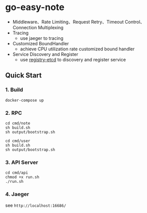 # go-easy-note

- Middleware、Rate Limiting、Request Retry、Timeout Control、Connection Multiplexing
- Tracing
    - use jaeger to tracing
- Customized BoundHandler
    - achieve CPU utilization rate customized bound handler
- Service Discovery and Register
    - use [registry-etcd](https://github.com/kitex-contrib/registry-etcd) to discovery and register service

## Quick Start

### 1. Build
```shell
docker-compose up
```
### 2. RPC
```shell
cd cmd/note
sh build.sh
sh output/bootstrap.sh

cd cmd/user
sh build.sh
sh output/bootstrap.sh
```

### 3. API Server
```shell
cd cmd/api
chmod +x run.sh
./run.sh
```

### 4. Jaeger

see `http://localhost:16686/`